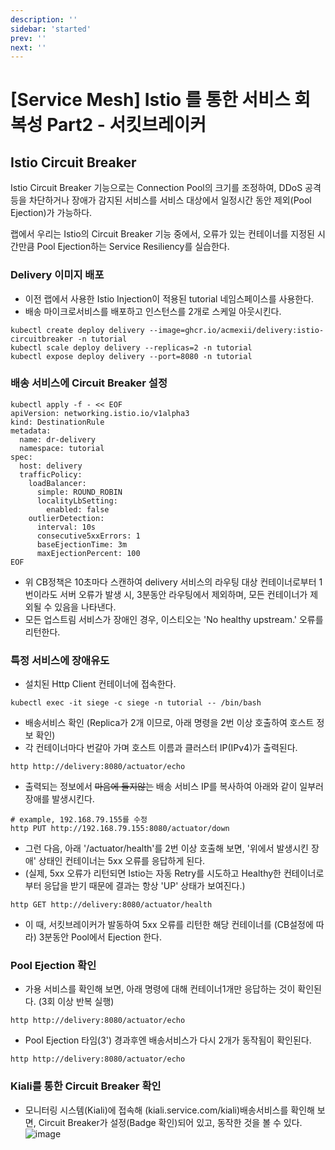 ```yaml
---
description: ''
sidebar: 'started'
prev: ''
next: ''
---
```


# [Service Mesh] Istio 를 통한 서비스 회복성 Part2 - 서킷브레이커

## Istio Circuit Breaker
Istio Circuit Breaker 기능으로는 Connection Pool의 크기를 조정하여, DDoS 공격 등을 차단하거나  장애가 감지된 서비스를 서비스 대상에서 일정시간 동안 제외(Pool Ejection)가 가능하다. 

랩에서 우리는 Istio의 Circuit Breaker 기능 중에서, 오류가 있는 컨테이너를 지정된 시간만큼 Pool Ejection하는 Service Resiliency를 실습한다.


### Delivery 이미지 배포

- 이전 랩에서 사용한 Istio Injection이 적용된 tutorial 네임스페이스를 사용한다.
- 배송 마이크로서비스를 배포하고 인스턴스를 2개로 스케일 아웃시킨다.
```
kubectl create deploy delivery --image=ghcr.io/acmexii/delivery:istio-circuitbreaker -n tutorial
kubectl scale deploy delivery --replicas=2 -n tutorial
kubectl expose deploy delivery --port=8080 -n tutorial
```

### 배송 서비스에 Circuit Breaker 설정
```
kubectl apply -f - << EOF
apiVersion: networking.istio.io/v1alpha3
kind: DestinationRule
metadata:
  name: dr-delivery
  namespace: tutorial
spec:
  host: delivery
  trafficPolicy:
    loadBalancer:
      simple: ROUND_ROBIN
      localityLbSetting:
        enabled: false
    outlierDetection:
      interval: 10s
      consecutive5xxErrors: 1
      baseEjectionTime: 3m
      maxEjectionPercent: 100
EOF

```
- 위 CB정책은 10초마다 스캔하여 delivery 서비스의 라우팅 대상 컨테이너로부터 1번이라도 서버 오류가 발생 시, 3분동안 라우팅에서 제외하며, 모든 컨테이너가 제외될 수 있음을 나타낸다. 
- 모든 업스트림 서비스가 장애인 경우,  이스티오는 'No healthy upstream.' 오류를 리턴한다.

### 특정 서비스에 장애유도

- 설치된 Http Client 컨테이너에 접속한다.
```
kubectl exec -it siege -c siege -n tutorial -- /bin/bash
```
- 배송서비스 확인 (Replica가 2개 이므로, 아래 명령을 2번 이상 호출하여 호스트 정보 확인)
- 각 컨테이너마다 번갈아 가며 호스트 이름과 클러스터 IP(IPv4)가 출력된다.
```
http http://delivery:8080/actuator/echo
```

- 출력되는 정보에서 ~~마음에 들지않는~~ 배송 서비스 IP를 복사하여 아래와 같이 일부러 장애를 발생시킨다.
```
# example, 192.168.79.155를 수정
http PUT http://192.168.79.155:8080/actuator/down
```

- 그런 다음, 아래 '/actuator/health'를 2번 이상 호출해 보면, '위에서 발생시킨 장애' 상태인 컨테이너는 5xx 오류를 응답하게 된다.
- (실제, 5xx 오류가 리턴되면 Istio는 자동 Retry를 시도하고 Healthy한 컨테이너로부터 응답을 받기 때문에 결과는 항상 'UP' 상태가 보여진다.)
```
http GET http://delivery:8080/actuator/health
```
- 이 때, 서킷브레이커가 발동하여 5xx 오류를 리턴한 해당 컨테이너를 (CB설정에 따라) 3분동안 Pool에서 Ejection 한다.


### Pool Ejection 확인

- 가용 서비스를 확인해 보면, 아래 명령에 대해 컨테이너1개만 응답하는 것이 확인된다. (3회 이상 반복 실행)
```
http http://delivery:8080/actuator/echo
```
- Pool Ejection 타임(3') 경과후엔 배송서비스가 다시 2개가 동작됨이 확인된다.
```
http http://delivery:8080/actuator/echo
```

### Kiali를 통한 Circuit Breaker 확인

- 모니터링 시스템(Kiali)에 접속해 (kiali.service.com/kiali)배송서비스를 확인해 보면, Circuit Breaker가 설정(Badge 확인)되어 있고, 동작한 것을 볼 수 있다.
![image](https://user-images.githubusercontent.com/35618409/204700407-72dc696c-113b-4c9c-872b-177e77206539.png)